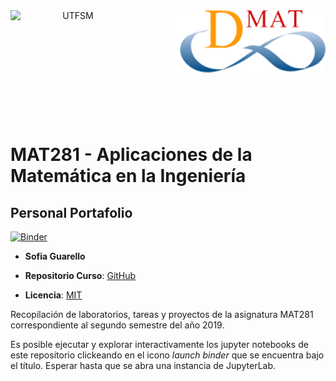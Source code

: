 <header>
<img src="https://upload.wikimedia.org/wikipedia/commons/4/47/Logo_UTFSM.png" width=200 alt="UTFSM" align="left"/>
<img src="./images/dmat.png" alt="DMAT" align="right"/>
</header>
</br></br></br></br></br>

</br>
</br>

# MAT281 - Aplicaciones de la Matemática en la Ingeniería

## Personal Portafolio


[![Binder](https://mybinder.org/badge_logo.svg)](https://mybinder.org/v2/gh/sofiaguarello/mat281_portfolio/master?urlpath=lab)

* __Sofia Guarello__ 

* __Repositorio Curso__: [GitHub](https://github.com/aLoNsolml/mat281_2019S2)

* __Licencia__: [MIT](./LICENCE.md)


Recopilación de laboratorios, tareas y proyectos de la asignatura MAT281 correspondiente al segundo semestre del año 2019.

Es posible ejecutar y explorar interactivamente los jupyter notebooks de este repositorio clickeando en el icono _launch binder_ que se encuentra bajo el título. Esperar hasta que se abra una instancia de JupyterLab.


